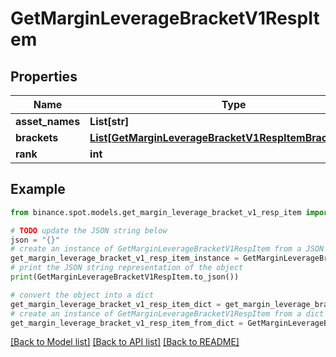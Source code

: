 # GetMarginLeverageBracketV1RespItem


## Properties

Name | Type | Description | Notes
------------ | ------------- | ------------- | -------------
**asset_names** | **List[str]** |  | [optional] 
**brackets** | [**List[GetMarginLeverageBracketV1RespItemBracketsInner]**](GetMarginLeverageBracketV1RespItemBracketsInner.md) |  | [optional] 
**rank** | **int** |  | [optional] 

## Example

```python
from binance.spot.models.get_margin_leverage_bracket_v1_resp_item import GetMarginLeverageBracketV1RespItem

# TODO update the JSON string below
json = "{}"
# create an instance of GetMarginLeverageBracketV1RespItem from a JSON string
get_margin_leverage_bracket_v1_resp_item_instance = GetMarginLeverageBracketV1RespItem.from_json(json)
# print the JSON string representation of the object
print(GetMarginLeverageBracketV1RespItem.to_json())

# convert the object into a dict
get_margin_leverage_bracket_v1_resp_item_dict = get_margin_leverage_bracket_v1_resp_item_instance.to_dict()
# create an instance of GetMarginLeverageBracketV1RespItem from a dict
get_margin_leverage_bracket_v1_resp_item_from_dict = GetMarginLeverageBracketV1RespItem.from_dict(get_margin_leverage_bracket_v1_resp_item_dict)
```
[[Back to Model list]](../README.md#documentation-for-models) [[Back to API list]](../README.md#documentation-for-api-endpoints) [[Back to README]](../README.md)


